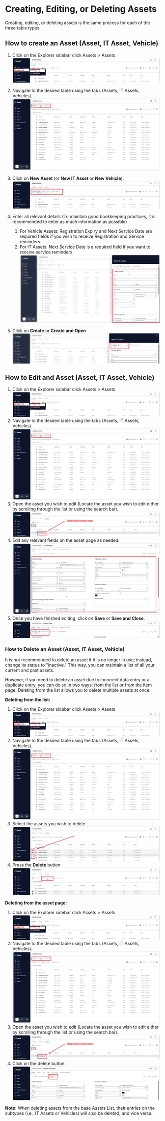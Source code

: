 # Creating, Editing, or Deleting Assets

Creating, editing, or deleting assets is the same process for each of the three table types.


## How to create an Asset (Asset, IT Asset, Vehicle)

1. Click on the Explorer sidebar click Assets &gt; Assets  
    ![Navigating to assets](<Navigating to Assets.png>)
2. Navigate to the desired table using the tabs (Assets, IT Assets, Vehicles).  
    ![Navigate to asset type](<Navigate to asset type.png>)
3. Click on **New Asset** (or **New IT Asset** or **New Vehicle**).  
    ![Click on new asset](<Click on new asset.png>)
4. Enter all relevant details (To maintain good bookkeeping practices, it is recommended to enter as much information as possible)  
    
    1. For Vehicle Assets: Registration Expiry and Next Service Date are required fields if you wish to receive Registration and Service reminders.
    2. For IT Assets: Next Service Date is a required field if you want to receive service reminders  
        ![New asset creation menu](<New asset creation menu.png>)
5. Click on **Create** or ****Create and Open**** 
    ![Press create button](<Press create button.png>)

## How to Edit and Asset (Asset, IT Asset, Vehicle)

1. Click on the Explorer sidebar click Assets &gt; Assets  
    ![Navigating to assets](<Navigating to Assets.png>)
2. Navigate to the desired table using the tabs (Assets, IT Assets, Vehicles).  
    ![Navigate to asset type](<Navigate to asset type.png>)
3. Open the asset you wish to edit (Locate the asset you wish to edit either by scrolling through the list or using the search bar).  
    ![Open the asset](<Open the asset.png>)
4. Edit any relevant fields on the asset page as needed.  
    ![Alt text](<Updating the asset information on the details page.png>)
5. Once you have finished editing, click on **Save** or **Save and Close**.  
    ![Save the changes](<Save the changes.png>)

### How to Delete an Asset (Asset, IT Asset, Vehicle)

It is not recommended to delete an asset if it is no longer in use; instead, change its status to "inactive." This way, you can maintain a list of all your current and past assets.

However, if you need to delete an asset due to incorrect data entry or a duplicate entry, you can do so in two ways: from the list or from the item page. Deleting from the list allows you to delete multiple assets at once.

**Deleting from the list:**

1. Click on the Explorer sidebar click Assets &gt; Assets  
    ![Navigating to assets](<Navigating to Assets.png>)
2. Navigate to the desired table using the tabs (Assets, IT Assets, Vehicles).  
    ![Navigate to asset type](<Navigate to asset type.png>)
3. Select the assets you wish to delete  
    ![Selecting multiple assets](<Selecting multiple assets.png>)
4. Press the **Delete** button  
    ![Delete the selected assets](<Delete the selected assets.png>)

**Deleting from the asset page:**

1. Click on the Explorer sidebar click Assets &gt; Assets  
    ![Navigating to assets](<Navigating to Assets.png>)
2. Navigate to the desired table using the tabs (Assets, IT Assets, Vehicles).  
    ![Navigate to asset type](<Navigate to asset type.png>)
3. Open the asset you wish to edit (Locate the asset you wish to edit either by scrolling through the list or using the search bar).  
    ![Open the asset](<Open the asset.png>)
4. Click on the delete button.  
    ![Delete the asset from the details page](<Delete the asset from the details page.png>)

**Note:** When deleting assets from the base Assets List, their entries on the subtypes (i.e., IT Assets or Vehicles) will also be deleted, and vice versa.